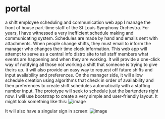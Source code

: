 # portal
a shift employee scheduling and communication web app
I manage the front of house part-time staff of the St Louis Symphony Orchestra.  For years, I have witnessed a very inefficient schedule making
and communicating system.  Schedules are made by hand and emails sent with attachments.  When people change shifts, they must email to inform the
manager who changes their time clock information.  This web app will attempt to serve as a central info distro site to tell staff members what
events are happening and when they are working.  It will provide a one-click way of notifying all those not working a shift that someone is trying 
to give theirs up.  It will also provide an easy way to request off future shifts and input availability and preferences.  On the manager side, it
will allow schedule creation using algorithms that check in order of availability and then preferences to create shift schedules automatically
with a staffing number input.  The prototype will seek to schedule just the bartenders right now. I will use bootstrap to create a very simple
and user-friendly layout.  It might look something like this:
![image](https://cloud.githubusercontent.com/assets/20831851/21670637/52c499f4-d2db-11e6-95e7-c8cd2363e18e.png)

It will also have a singular sign in screen:
![image](https://cloud.githubusercontent.com/assets/20831851/21670702/fc9de638-d2db-11e6-904d-e400f239b99b.png)
